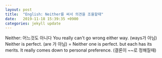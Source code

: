```yaml
---
layout: post
title:  "English: Neither를 써서 의견을 조율할때"
date:   2019-11-18 15:39:35 +0900
categories: jekyll update
---
```


Neither: 어느것도 아니다
You really can't go wrong either way.  (ways가 아님)
Neither is perfect. (are 가 아님)
= Neither one is perfect.
but each has its merits.
It really comes down to personal preference.
(결론이 ~~로 정해질때)
